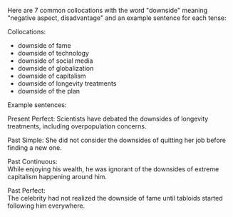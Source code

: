 Here are 7 common collocations with the word "downside" meaning "negative aspect, disadvantage" and an example sentence for each tense:

Collocations:

- downside of fame
- downside of technology 
- downside of social media
- downside of globalization
- downside of capitalism 
- downside of longevity treatments
- downside of the plan

Example sentences:  

Present Perfect: 
Scientists have debated the downsides of longevity treatments, including overpopulation concerns.

Past Simple:
She did not consider the downsides of quitting her job before finding a new one.

Past Continuous:  
While enjoying his wealth, he was ignorant of the downsides of extreme capitalism happening around him.

Past Perfect:  
The celebrity had not realized the downside of fame until tabloids started following him everywhere.
